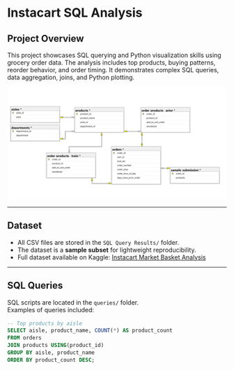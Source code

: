 # Instacart SQL Analysis

## Project Overview
This project showcases SQL querying and Python visualization skills using grocery order data. 
The analysis includes top products, buying patterns, reorder behavior, and order timing. 
It demonstrates complex SQL queries, data aggregation, joins, and Python plotting.

![Top Products](visualizations/Instacart_Schema.png)

---

## Dataset
- All CSV files are stored in the `SQL Query Results/` folder.  
- The dataset is a **sample subset** for lightweight reproducibility.  
- Full dataset available on Kaggle: [Instacart Market Basket Analysis](https://www.kaggle.com/c/instacart-market-basket-analysis/data)

---

## SQL Queries
SQL scripts are located in the `queries/` folder.  
Examples of queries included:  

```sql
-- Top products by aisle
SELECT aisle, product_name, COUNT(*) AS product_count
FROM orders
JOIN products USING(product_id)
GROUP BY aisle, product_name
ORDER BY product_count DESC;
